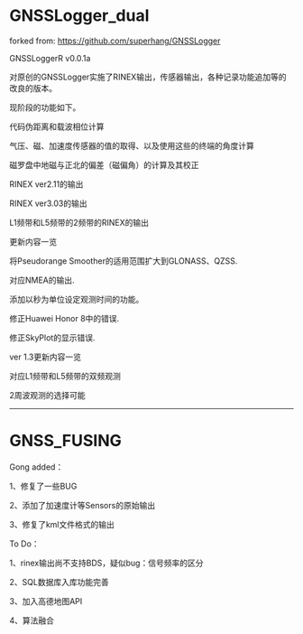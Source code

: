 # GNSSLogger_dual
forked from: https://github.com/superhang/GNSSLogger

GNSSLoggerR v0.0.1a

对原创的GNSSLogger实施了RINEX输出，传感器输出，各种记录功能追加等的改良的版本。

现阶段的功能如下。



代码伪距离和载波相位计算

气压、磁、加速度传感器的值的取得、以及使用这些的终端的角度计算

磁罗盘中地磁与正北的偏差（磁偏角）的计算及其校正

RINEX ver2.11的输出

RINEX ver3.03的输出

L1频带和L5频带的2频带的RINEX的输出



更新内容一览

将Pseudorange Smoother的适用范围扩大到GLONASS、QZSS.

对应NMEA的输出.

添加以秒为单位设定观测时间的功能。

修正Huawei Honor 8中的错误.

修正SkyPlot的显示错误.



ver 1.3更新内容一览

对应L1频带和L5频带的双频观测

2周波观测的选择可能





-------------------

# GNSS_FUSING

Gong added：

1、修复了一些BUG

2、添加了加速度计等Sensors的原始输出

3、修复了kml文件格式的输出



To Do：

1、rinex输出尚不支持BDS，疑似bug：信号频率的区分

2、SQL数据库入库功能完善

3、加入高德地图API

4、算法融合



